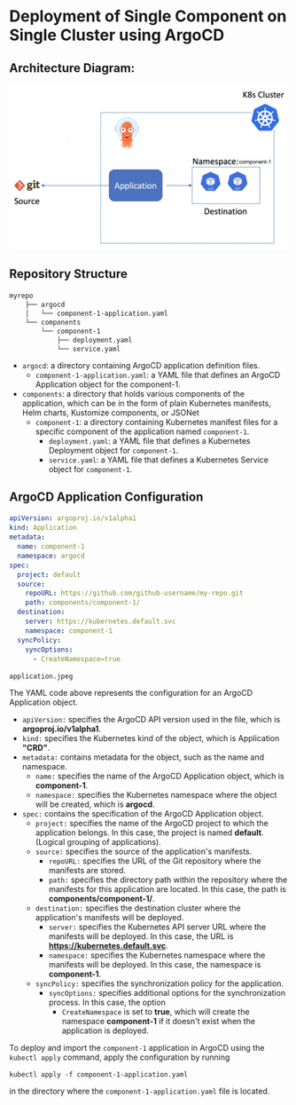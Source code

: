 # Deployment of Single Component on Single Cluster using ArgoCD


## Architecture Diagram:
![Alt text](https://github.com/Anup-Narkhede-Posh/Argo-CD/blob/main/Documentation/Deployment-Strategy/Images/application.jpeg)
## Repository Structure

```
myrepo
    ├── argocd
    │   └── component-1-application.yaml
    └── components
        └── component-1
            ├── deployment.yaml
            └── service.yaml
```


- `argocd`: a directory containing ArgoCD application definition files.
  - `component-1-application.yaml`: a YAML file that defines an ArgoCD Application object for the component-1.
- `components`: a directory that holds various components of the application, which can be in the form of plain Kubernetes manifests, Helm charts, Kustomize components, or JSONet
  - `component-1`: a directory containing Kubernetes manifest files for a specific component of the application named `component-1`.
    - `deployment.yaml`: a YAML file that defines a Kubernetes Deployment object for `component-1`.
    - `service.yaml`: a YAML file that defines a Kubernetes Service object for `component-1`.

## ArgoCD Application Configuration

```yaml
apiVersion: argoproj.io/v1alpha1
kind: Application
metadata:
  name: component-1
  namespace: argocd
spec:
  project: default
  source:
    repoURL: https://github.com/github-username/my-repo.git
    path: components/component-1/
  destination:
    server: https://kubernetes.default.svc
    namespace: component-1
  syncPolicy:
    syncOptions:
      - CreateNamespace=true
```

`application.jpeg`


The YAML code above represents the configuration for an ArgoCD Application object.

- `apiVersion:` specifies the ArgoCD API version used in the file, which is **argoproj.io/v1alpha1**.
- `kind:` specifies the Kubernetes kind of the object, which is Application **"CRD"**.
- `metadata:` contains metadata for the object, such as the name and namespace.
  - `name:` specifies the name of the ArgoCD Application object, which is **component-1**.
  - `namespace:` specifies the Kubernetes namespace where the object will be created, which is **argocd**.
- `spec:` contains the specification of the ArgoCD Application object.
  - `project:` specifies the name of the ArgoCD project to which the application belongs. In this case, the project is named **default**. (Logical grouping of applications).
  - `source:` specifies the source of the application's manifests.
    - `repoURL:` specifies the URL of the Git repository where the manifests are stored.
    - `path:` specifies the directory path within the repository where the manifests for this application are located. In this case, the path is **components/component-1/**.
  - `destination:` specifies the destination cluster where the application's manifests will be deployed.
    - `server:` specifies the Kubernetes API server URL where the manifests will be deployed. In this case, the URL is **https://kubernetes.default.svc**.
    - `namespace:` specifies the Kubernetes namespace where the manifests will be deployed. In this case, the namespace is **component-1**.
  - `syncPolicy:` specifies the synchronization policy for the application.
    - `syncOptions:` specifies additional options for the synchronization process. In this case, the option 
      - `CreateNamespace` is set to **true**, which will create the namespace **component-1** if it doesn't exist when the application is deployed.




To deploy and import the `component-1` application in ArgoCD using the `kubectl apply` command, apply the configuration by running 
```console
kubectl apply -f component-1-application.yaml
```
 in the directory where the `component-1-application.yaml` file is located.
